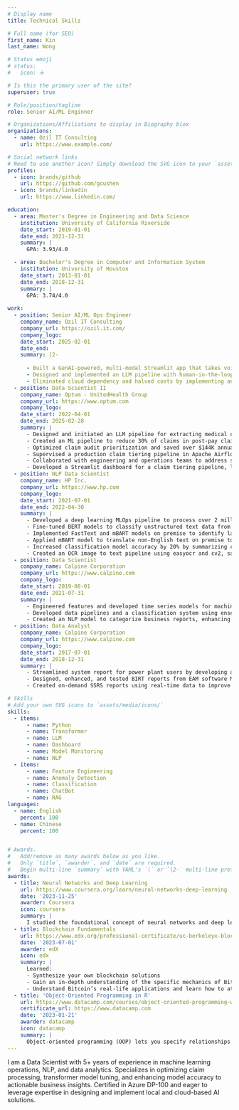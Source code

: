 ```yaml
---
# Display name
title: Technical Skills

# Full name (for SEO)
first_name: Kin
last_name: Wong

# Status emoji
# status:
#   icon: ☕️

# Is this the primary user of the site?
superuser: true

# Role/position/tagline
role: Senior AI/ML Enginner

# Organizations/Affiliations to display in Biography blox
organizations:
  - name: Ozil IT Consulting
    url: https://www.example.com/

# Social network links
# Need to use another icon? Simply download the SVG icon to your `assets/media/icons/` folder.
profiles:
  - icon: brands/github
    url: https://github.com/gcushen
  - icon: brands/linkedin
    url: https://www.linkedin.com/

education:
  - area: Master's Degree in Engineering and Data Science
    institution: University of California Riverside
    date_start: 2019-01-01
    date_end: 2021-12-31
    summary: |
      GPA: 3.93/4.0

  - area: Bachelor's Degree in Computer and Information System
    institution: University of Houston
    date_start: 2013-01-01
    date_end: 2018-12-31
    summary: |
      GPA: 3.74/4.0
      
work:
  - position: Senior AI/ML Ops Engineer
    company_name: Ozil IT Consulting
    company_url: https://ozil.it.com/
    company_logo: 
    date_start: 2025-02-01
    date_end: 
    summary: |2-
      
      - Built a GenAI-powered, multi-modal Streamlit app that takes voice input in Cantonese and converts it into formal written Chinese—overcoming the challenge of transcribing and structuring a primarily spoken dialect.
      - Designed and implemented an LLM pipeline with human-in-the-loop feedback to refine transcriptions and generate high-quality, context-aware summaries.
      - Eliminated cloud dependency and halved costs by implementing an on-premises ML pipeline with transformer models, enabling AI-driven automation of image tagging.
  - position: Data Scientist II
    company_name: Optum - UnitedHealth Group
    company_url: https://www.optum.com
    company_logo: 
    date_start: 2022-04-01
    date_end: 2025-02-28
    summary: |
      - Designed and initiated an LLM pipeline for extracting medical contract rates, aiming to prevent rate mismatches.
      - Created an ML pipeline to reduce 30% of claims in post-pay claim inventory with an increase of 20% true positive rate, reducing auditor needs by 2 across 3 platforms.
      - Optimized claim audit prioritization and saved over $144K annually by using PySpark for data cleaning, feature selection, and feature engineering in a claim tiering pipeline.
      - Supervised a production claim tiering pipeline in Apache Airflow, accounting for $13.8M in annual savings by ensuring system performance through resolving Kubernetes errors, managing Docker image builds, and performing Spark version upgrades.
      - Collaborated with engineering and operations teams to address system performance issues and engaged with business stakeholders to provide insights and answers.
      - Developed a Streamlit dashboard for a claim tiering pipeline, leveraged by leadership to track KPIs and key metrics like feature drift and recovery amounts, enabling actionable insights, business decisions, and early issue detection.
  - position: NLP Data Scientist
    company_name: HP Inc.
    company_url: https://www.hp.com
    company_logo: 
    date_start: 2021-07-01
    date_end: 2022-04-30
    summary: |
      - Developed a deep learning MLOps pipeline to process over 2 million call logs weekly, providing insights into product issues and enabling targeted actions by the operational team.
      - Fine-tuned BERT models to classify unstructured text data from helpdesk call logs, improving classification accuracy by 15% as part of a MLOps pipeline.
      - Implemented FastText and mBART models on premise to identify languages of conversational text and translate non-English text, enabling analysis of product issues from overseas customers.
      - Applied mBART model to translate non-English text on premise to address customer issues in multiple languages.
      - Increased classification model accuracy by 20% by summarizing call logs using a GPT model.
      - Created an OCR image to text pipeline using easyocr and cv2, saving 50 hours of manual data entry per month.
  - position: Data Scientist
    company_name: Calpine Corporation
    company_url: https://www.calpine.com
    company_logo: 
    date_start: 2019-08-01
    date_end: 2021-07-31
    summary: |
      - Engineered features and developed time series models for machine learning projects, including anomaly detection to correct faulty turbine sensor outputs.
      - Developed data pipelines and a classification system using ensemble methods to transform power plant data and accelerate turbine maintenance processes.
      - Created an NLP model to categorize business reports, enhancing report classification efficiency.
  - position: Data Analyst
    company_name: Calpine Corporation
    company_url: https://www.calpine.com
    company_logo: 
    date_start: 2017-07-01
    date_end: 2018-12-31
    summary: |  
      - Streamlined system report for power plant users by developing a PowerApps application integrated with SharePoint.
      - Designed, enhanced, and tested BIRT reports from EAM software Maximo utilizing SQL and JavaScript, delivering tailored solutions to meet business needs.
      - Created on-demand SSRS reports using real-time data to improve power plant operational insights.

# Skills
# Add your own SVG icons to `assets/media/icons/`
skills:
  - items:
      - name: Python
      - name: Transformer
      - name: LLM
      - name: Dashboard
      - name: Model Monitoring
      - name: NLP
  - items:
      - name: Feature Engineering
      - name: Anomaly Detection
      - name: Classification
      - name: ChatBot
      - name: RAG
languages:
  - name: English
    percent: 100
  - name: Chinese
    percent: 100


# Awards.
#   Add/remove as many awards below as you like.
#   Only `title`, `awarder`, and `date` are required.
#   Begin multi-line `summary` with YAML's `|` or `|2-` multi-line prefix and indent 2 spaces below.
awards:
  - title: Neural Networks and Deep Learning
    url: https://www.coursera.org/learn/neural-networks-deep-learning
    date: '2023-11-25'
    awarder: Coursera
    icon: coursera
    summary: |
      I studied the foundational concept of neural networks and deep learning. By the end, I was familiar with the significant technological trends driving the rise of deep learning; build, train, and apply fully connected deep neural networks; implement efficient (vectorized) neural networks; identify key parameters in a neural network’s architecture; and apply deep learning to your own applications.
  - title: Blockchain Fundamentals
    url: https://www.edx.org/professional-certificate/uc-berkeleyx-blockchain-fundamentals
    date: '2023-07-01'
    awarder: edX
    icon: edx
    summary: |
      Learned:
      - Synthesize your own blockchain solutions
      - Gain an in-depth understanding of the specific mechanics of Bitcoin
      - Understand Bitcoin’s real-life applications and learn how to attack and destroy Bitcoin, Ethereum, smart contracts and Dapps, and alternatives to Bitcoin’s Proof-of-Work consensus algorithm
  - title: 'Object-Oriented Programming in R'
    url: https://www.datacamp.com/courses/object-oriented-programming-with-s3-and-r6-in-r
    certificate_url: https://www.datacamp.com
    date: '2023-01-21'
    awarder: datacamp
    icon: datacamp
    summary: |
      Object-oriented programming (OOP) lets you specify relationships between functions and the objects that they can act on, helping you manage complexity in your code. This is an intermediate level course, providing an introduction to OOP, using the S3 and R6 systems. S3 is a great day-to-day R programming tool that simplifies some of the functions that you write. R6 is especially useful for industry-specific analyses, working with web APIs, and building GUIs.
---
```


I am a Data Scientist with 5+ years of experience in machine learning operations, NLP, and data analytics. Specializes in optimizing claim processing, transformer model tuning, and enhancing model accuracy to actionable business insights. Certified in Azure DP-100 and eager to leverage expertise in designing and implement local and cloud-based AI solutions.
